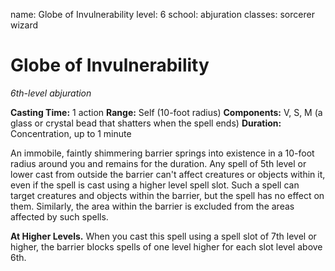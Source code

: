 name: Globe of Invulnerability
level: 6
school: abjuration
classes: sorcerer
         wizard

# Globe of Invulnerability
_6th-level abjuration_

**Casting Time:** 1 action
**Range:** Self (10-foot radius)
**Components:** V, S, M (a glass or crystal bead that shatters when the spell ends)
**Duration:** Concentration, up to 1 minute

An immobile, faintly shimmering barrier springs into existence in a 10-foot radius around you and remains for the duration.
Any spell of 5th level or lower cast from outside the barrier can't affect creatures or objects within it, even if the spell is cast using a higher level spell slot. Such a spell can target creatures and objects within the barrier, but the spell has no effect on them. Similarly, the area within the barrier is excluded from the areas affected by such spells.

**At Higher Levels.** When you cast this spell using a spell slot of 7th level or higher, the barrier blocks spells of one level higher for each slot level above 6th.

